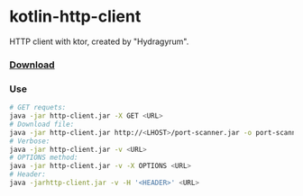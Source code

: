 # kotlin-http-client

HTTP client with ktor, created by "Hydragyrum".

### [Download](../../misc/tools.md#kotlin-http-client)

### Use

```bash
# GET requets:
java -jar http-client.jar -X GET <URL>
# Download file:
java -jar http-client.jar http://<LHOST>/port-scanner.jar -o port-scanner.jar
# Verbose:
java -jar http-client.jar -v <URL>
# OPTIONS method:
java -jar http-client.jar -v -X OPTIONS <URL>
# Header:
java -jarhttp-client.jar -v -H '<HEADER>' <URL>
```
